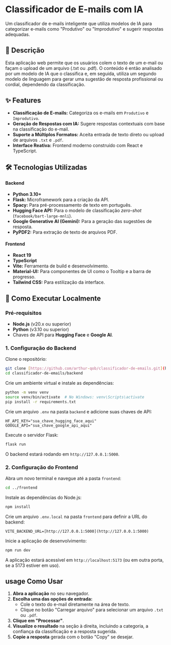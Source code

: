 # Classificador de E-mails com IA

Um classificador de e-mails inteligente que utiliza modelos de IA para categorizar e-mails como "Produtivo" ou "Improdutivo" e sugerir respostas adequadas.

## 📜 Descrição

Esta aplicação web permite que os usuários colem o texto de um e-mail ou façam o upload de um arquivo (.txt ou .pdf). O conteúdo é então analisado por um modelo de IA que o classifica e, em seguida, utiliza um segundo modelo de linguagem para gerar uma sugestão de resposta profissional ou cordial, dependendo da classificação.

## ✨ Features

* **Classificação de E-mails:** Categoriza os e-mails em `Produtivo` e `Improdutivo`.
* **Geração de Respostas com IA:** Sugere respostas contextuais com base na classificação do e-mail.
* **Suporte a Múltiplos Formatos:** Aceita entrada de texto direto ou upload de arquivos `.txt` e `.pdf`.
* **Interface Reativa:** Frontend moderno construído com React e TypeScript.

## 🛠️ Tecnologias Utilizadas

#### Backend
* **Python 3.10+**
* **Flask:** Microframework para a criação da API.
* **Spacy:** Para pré-processamento de texto em português.
* **Hugging Face API:** Para o modelo de classificação *zero-shot* (`facebook/bart-large-mnli`).
* **Google Generative AI (Gemini):** Para a geração das sugestões de resposta.
* **PyPDF2:** Para extração de texto de arquivos PDF.

#### Frontend
* **React 19**
* **TypeScript**
* **Vite:** Ferramenta de build e desenvolvimento.
* **Material-UI:** Para componentes de UI como o Tooltip e a barra de progresso.
* **Tailwind CSS:** Para estilização da interface.

## 🚀 Como Executar Localmente

### Pré-requisitos
* **Node.js** (v20.x ou superior)
* **Python** (v3.10 ou superior)
* Chaves de API para **Hugging Face** e **Google AI**.

### 1. Configuração do Backend

Clone o repositório:
```bash
git clone [https://github.com/arthur-qob/classificador-de-emails.git](https://github.com/arthur-qob/classificador-de-emails.git)
cd classificador-de-emails/backend
```

Crie um ambiente virtual e instale as dependências:
```bash
python -m venv venv
source venv/bin/activate  # No Windows: venv\Scripts\activate
pip install -r requirements.txt
```

Crie um arquivo `.env` na pasta `backend` e adicione suas chaves de API:
```
HF_API_KEY="sua_chave_hugging_face_aqui"
GOOGLE_API="sua_chave_google_api_aqui"
```

Execute o servidor Flask:
```bash
flask run
```
O backend estará rodando em `http://127.0.0.1:5000`.

### 2. Configuração do Frontend

Abra um novo terminal e navegue até a pasta `frontend`:
```bash
cd ../frontend
```

Instale as dependências do Node.js:
```bash
npm install
```

Crie um arquivo `.env.local` na pasta `frontend` para definir a URL do backend:
```
VITE_BACKEND_URL=[http://127.0.0.1:5000](http://127.0.0.1:5000)
```

Inicie a aplicação de desenvolvimento:
```bash
npm run dev
```
A aplicação estará acessível em `http://localhost:5173` (ou em outra porta, se a 5173 estiver em uso).

##  usage Como Usar

1.  **Abra a aplicação** no seu navegador.
2.  **Escolha uma das opções de entrada:**
    * Cole o texto do e-mail diretamente na área de texto.
    * Clique no botão "Carregar arquivo" para selecionar um arquivo `.txt` ou `.pdf`.
3.  **Clique em "Processar"**.
4.  **Visualize o resultado** na seção à direita, incluindo a categoria, a confiança da classificação e a resposta sugerida.
5.  **Copie a resposta** gerada com o botão "Copy" se desejar.
